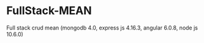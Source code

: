 # FullStack-MEAN
Full stack crud mean (mongodb 4.0, express js 4.16.3, angular 6.0.8, node js 10.6.0) 

